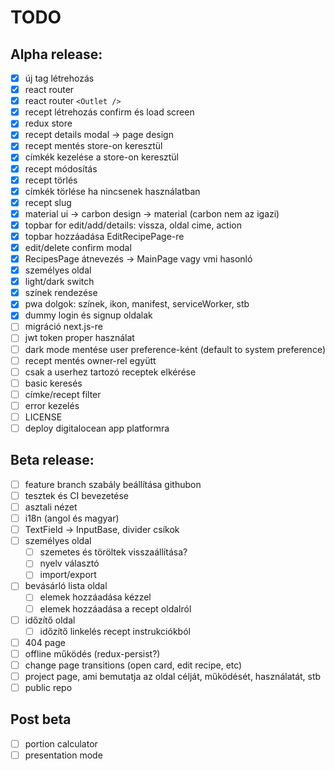# TODO

## Alpha release:

- [x] új tag létrehozás
- [x] react router
- [x] react router `<Outlet />`
- [x] recept létrehozás confirm és load screen
- [x] redux store
- [x] recept details modal -> page design
- [x] recept mentés store-on keresztül
- [x] címkék kezelése a store-on keresztül
- [x] recept módosítás
- [x] recept törlés
- [x] címkék törlése ha nincsenek használatban
- [x] recept slug
- [x] material ui -> carbon design -> material (carbon nem az igazi)
- [x] topbar for edit/add/details: vissza, oldal cime, action
- [x] topbar hozzáadása EditRecipePage-re
- [x] edit/delete confirm modal
- [x] RecipesPage átnevezés -> MainPage vagy vmi hasonló
- [x] személyes oldal
- [x] light/dark switch
- [x] színek rendezése
- [x] pwa dolgok: színek, ikon, manifest, serviceWorker, stb
- [x] dummy login és signup oldalak
- [ ] migráció next.js-re
- [ ] jwt token proper használat
- [ ] dark mode mentése user preference-ként (default to system preference)
- [ ] recept mentés owner-rel együtt
- [ ] csak a userhez tartozó receptek elkérése
- [ ] basic keresés
- [ ] címke/recept filter
- [ ] error kezelés
- [ ] LICENSE
- [ ] deploy digitalocean app platformra

## Beta release:

- [ ] feature branch szabály beállítása githubon
- [ ] tesztek és CI bevezetése
- [ ] asztali nézet
- [ ] i18n (angol és magyar)
- [ ] TextField -> InputBase, divider csíkok
- [ ] személyes oldal
  - [ ] szemetes és töröltek visszaállítása?
  - [ ] nyelv választó
  - [ ] import/export
- [ ] bevásárló lista oldal
  - [ ] elemek hozzáadása kézzel
  - [ ] elemek hozzáadása a recept oldalról
- [ ] időzítő oldal
  - [ ] időzítő linkelés recept instrukciókból
- [ ] 404 page
- [ ] offline működés (redux-persist?)
- [ ] change page transitions (open card, edit recipe, etc)
- [ ] project page, ami bemutatja az oldal célját, működését, használatát, stb
- [ ] public repo

## Post beta

- [ ] portion calculator
- [ ] presentation mode
